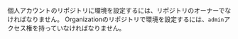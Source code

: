 個人アカウントのリポジトリに環境を設定するには、リポジトリのオーナーでなければなりません。 Organizationのリポジトリで環境を設定するには、`admin`アクセス権を持っていなければなりません。
